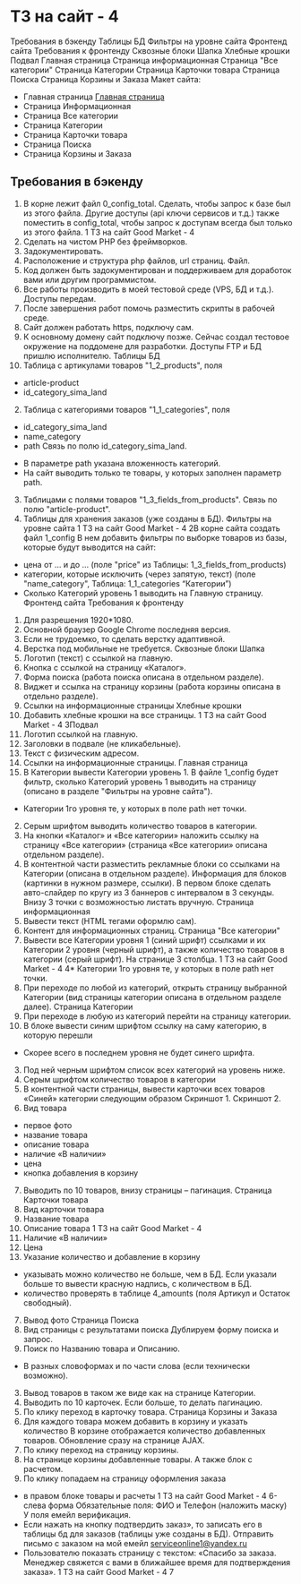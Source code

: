 # ТЗ на сайт  - 4
Требования в бэкенду
Таблицы БД
Фильтры на уровне сайта
Фронтенд сайта
Требования к фронтенду
Сквозные блоки
Шапка
Хлебные крошки
Подвал
Главная страница
Страница информационная
Страница "Все категории"
Страница Категории
Страница Карточки товара
Страница Поиска
Страница Корзины и Заказа
Макет сайта:
- Главная страница [Главная страница](https://github.com/RoboInterativo/sample_applications/blob/feature/init/simple-shop-php/docs/main_categorie.png)
- Страница Информационная
- Страница Все категории
- Страница Категории
- Страница Карточки товара
- Страница Поиска
- Страница Корзины и Заказа
## Требования в бэкенду
1. В корне лежит файл 0_config_total.
Сделать, чтобы запрос к базе был из этого файла.
Другие доступы (api ключи сервисов и т.д.) также поместить в config_total,
чтобы запрос к доступам всегда был только из этого файла.
1 ТЗ на сайт Good Market - 4
12. Сделать на чистом PHP без фреймворков.
3. Задокументировать.
4. Расположение и структура php файлов, url страниц. Файл.
5. Код должен быть задокументирован и поддерживаем для доработок вами или
другим программистом.
6. Все работы производить в моей тестовой среде (VPS, БД и т.д.). Доступы
передам.
7. После завершения работ помочь разместить скрипты в рабочей среде.
8. Сайт должен работать https, подключу сам.
9. К основному домену сайт подключу позже.
Сейчас создал тестовое окружение на поддомене для разработки.
Доступы FTP и БД пришлю исполнителю.
Таблицы БД
1. Таблица с артикулами товаров "1_2_products", поля
- article-product
- id_category_sima_land
2. Таблица с категориями товаров "1_1_categories", поля
- id_category_sima_land
- name_category
- path
Связь по полю id_category_sima_land.
* В параметре path указана вложенность категорий.
* На сайт выводить только те товары, у которых заполнен параметр path.
3. Таблицами с полями товаров "1_3_fields_from_products".
Связь по полю "article-product".
4. Таблицы для хранения заказов (уже созданы в БД).
Фильтры на уровне сайта
1 ТЗ на сайт Good Market - 4
2В корне сайта создать файл
1_config
В нем добавить фильтры по выборке товаров из базы, которые будут выводится на
сайт:
- цена от … и до … (поле "price" из Таблицы: 1_3_fields_from_products)
- категории, которые исключить (через запятую, текст) (поле "name_category",
Таблица: 1_1_categories
“Категории”)
- Сколько Категорий уровень 1 выводить на Главную страницу.
Фронтенд сайта
Требования к фронтенду
1. Для разрешения 1920*1080.
2. Основной браузер Google Chrome последняя версия.
3. Если не трудоемко, то сделать верстку адаптивной.
4. Верстка под мобильные не требуется.
Сквозные блоки
Шапка
1. Логотип (текст) с ссылкой на главную.
2. Кнопка с ссылкой на страницу «Каталог».
3. Форма поиска (работа поиска описана в отдельном разделе).
4. Виджет и ссылка на страницу корзины (работа корзины описана в отдельно
разделе).
5. Ссылки на информационные страницы
Хлебные крошки
1. Добавить хлебные крошки на все страницы.
1 ТЗ на сайт Good Market - 4
3Подвал
1. Логотип ссылкой на главную.
2. Заголовки в подвале (не кликабельные).
3. Текст с физическим адресом.
4. Ссылки на информационные страницы.
Главная страница
1. В Категории вывести Категории уровень 1.
В файле 1_config будет фильтр, сколько Категорий уровень 1 выводить на
страницу (описано в разделе "Фильтры на уровне сайта").
* Категории 1го уровня те, у которых в поле path нет точки.
2. Серым шрифтом выводить количество товаров в категории.
3. На кнопки «Каталог» и «Все категории» наложить ссылку на страницу «Все
категории» (страница «Все категории» описана отдельном разделе).
4. В контентной части разместить рекламные блоки со ссылками на Категории
(описана в отдельном разделе).
Информация для блоков (картинки в нужном размере, ссылки).
В первом блоке сделать авто-слайдер по кругу из 3 баннеров с интервалом в 3
секунды. Внизу 3 точки с возможностью листать вручную.
Страница информационная
1. Вывести текст (HTML тегами оформлю сам).
2. Контент для информационных страниц.
Страница "Все категории"
1. Вывести все Категории уровня 1 (синий шрифт) ссылками и их Категории 2
уровня (черный шрифт), а также количество товаров в категории (серый
шрифт).
На странице 3 столбца.
1 ТЗ на сайт Good Market - 4
4* Категории 1го уровня те, у которых в поле path нет точки.
2. При переходе по любой из категорий, открыть страницу выбранной Категории
(вид страницы категории описана в отдельном разделе далее).
Страница Категории
1. При переходе в любую из категорий перейти на страницу категории.
2. В блоке вывести синим шрифтом ссылку на саму категорию, в которую
перешли
* Скорее всего в последнем уровня не будет синего шрифта.
3. Под ней черным шрифтом список всех категорий на уровень ниже.
4. Серым шрифтом количество товаров в категории
5. В контентной части страницы, вывести карточки всех товаров «Синей»
категории следующим образом
Скриншот 1.
Скриншот 2.
6. Вид товара
- первое фото
- название товара
- описание товара
- наличие «В наличии»
- цена
- кнопка добавления в корзину
7. Выводить по 10 товаров, внизу страницы – пагинация.
Страница Карточки товара
1. Вид карточки товара
2. Название товара
3. Описание товара
1 ТЗ на сайт Good Market - 4
54. Наличие «В наличии»
5. Цена
6. Указание количество и добавление в корзину
* указывать можно количество не больше, чем в БД. Если указали больше то
вывести красную надпись, с количеством в БД.
* количество проверять в таблице 4_amounts (поля Артикул и Остаток
свободный).
7. Вывод фото
Страница Поиска
1. Вид страницы с результатами поиска
Дублируем форму поиска и запрос.
2. Поиск по Названию товара и Описанию.
* В разных словоформах и по части слова (если технически возможно).
3. Вывод товаров в таком же виде как на странице Категории.
4. Выводить по 10 карточек.
Если больше, то делать пагинацию.
5. По клику переход в карточку товара.
Страница Корзины и Заказа
1. Для каждого товара можем добавить в корзину и указать количество
В корзине отображается количество добавленных товаров.
Обновление сразу на странице AJAX.
2. По клику переход на страницу корзины.
3. На странице корзины добавленные товары.
А также блок с расчетом.
4. По клику попадаем на страницу оформления заказа
- в правом блоке товары и расчеты
1 ТЗ на сайт Good Market - 4
6- слева форма
Обязательные поля: ФИО и Телефон (наложить маску)
У поля емейл верификация.
- Если нажать на кнопку подтвердить заказ», то записать его в таблицы бд для
заказов (таблицы уже созданы в БД).
Отправить письмо с заказом на мой емейл serviceonline1@yandex.ru
- Пользователю показать страницу с текстом:
«Спасибо за заказа. Менеджер свяжется с вами в ближайшее время для
подтверждения заказа».
1 ТЗ на сайт Good Market - 4
7
